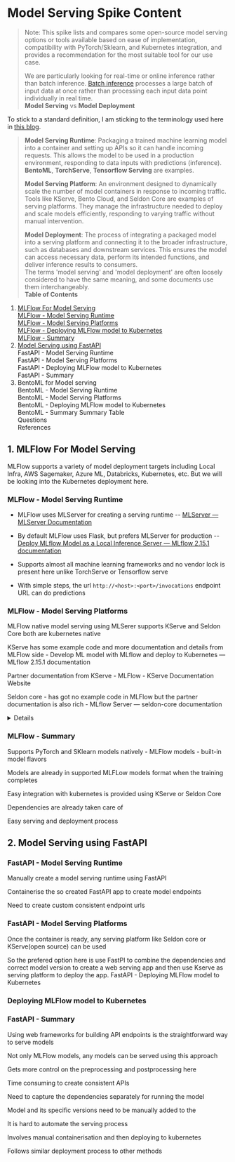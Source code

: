 <!-- ---
layout: default
--- -->

# Model Serving Spike Content

>Note:
>This spike lists and compares some open-source model serving options or tools available based on ease of implementation, compatibility with PyTorch/Sklearn, and Kubernetes integration, and provides a recommendation for the most suitable tool for our use case.
>
>We are particularly looking for real-time or online inference rather than batch inference. [Batch inference](https://learn.microsoft.com/en-us/azure/machine-learning/overview-what-is-azure-machine-learning?view=azureml-api-2) processes a large batch of input data at once rather than processing each input data point individually in real time.\
**Model Serving** vs **Model Deployment**

To stick to a standard definition, I am sticking to the terminology used here in [this blog](https://neptune.ai/blog/ml-model-serving-best-tools).

>**Model Serving Runtime**: Packaging a trained machine learning model into a container and setting up APIs so it can handle incoming requests. This allows the model to be used in a production environment, responding to data inputs with predictions (inference). **BentoML**, **TorchServe**, **Tensorflow Serving** are examples.
>
>**Model Serving Platform**: An environment designed to dynamically scale the number of model containers in response to incoming traffic. Tools like KServe, Bento Cloud, and Seldon Core are examples of serving platforms. They manage the infrastructure needed to deploy and scale models efficiently, responding to varying traffic without manual intervention.
>
>**Model Deployment**: The process of integrating a packaged model into a serving platform and connecting it to the broader infrastructure, such as databases and downstream services. This ensures the model can access necessary data, perform its intended functions, and deliver inference results to consumers.\
The terms 'model serving' and 'model deployment' are often loosely considered to have the same meaning, and some documents use them interchangeably.\
**Table of Contents**
1. [MLFlow For Model Serving](#1-mlflow-for-model-serving)\
        [MLFlow - Model Serving Runtime](#mlflow---model-serving-runtime)\
        [MLFlow - Model Serving Platforms](#mlflow---model-serving-platforms)\
        [MLFlow - Deploying MLFlow model to Kubernetes](#mlflow---deploying-mlflow-model-to-kubernetes)\
        [MLFlow - Summary](#mlflow---summary)
2. [Model Serving using FastAPI](#2-model-serving-using-fastapi)\
        FastAPI - Model Serving Runtime\
        FastAPI - Model Serving Platforms\
        FastAPI - Deploying MLFlow model to Kubernetes\
        FastAPI - Summary
3. BentoML for Model serving\
        BentoML - Model Serving Runtime\
        BentoML - Model Serving Platforms\
        BentoML - Deploying MLFlow model to Kubernetes\
        BentoML - Summary
Summary Table\
        Questions\
References

## 1. MLFlow For Model Serving
MLFlow supports a variety of model deployment targets including Local Infra, AWS Sagemaker, Azure ML, Databricks, Kubernetes, etc. But we will be looking into the Kubernetes deployment here.

### MLFlow - Model Serving Runtime
- MLFlow uses MLServer for creating a serving runtime -- [MLServer — MLServer Documentation](https://mlserver.readthedocs.io/en/latest/) 

- By default MLFlow uses Flask, but prefers MLServer for production -- [Deploy MLflow Model as a Local Inference Server — MLflow 2.15.1 documentation](https://mlflow.org/docs/latest/deployment/deploy-model-locally.html#serving-frameworks) 

- Supports almost all machine learning frameworks and no vendor lock is present here unlike TorchServe or Tensorflow serve

- With simple steps, the url `http://<host>:<port>/invocations` endpoint URL can do predictions

### MLFlow - Model Serving Platforms
MLFlow native model serving using MLSerer supports KServe and Seldon Core both are kubernetes native

KServe has some example code and more documentation and details from MLFlow side - Develop ML model with MLflow and deploy to Kubernetes — MLflow 2.15.1 documentation 

Partner documentation from KServe - MLFlow - KServe Documentation Website 

Seldon core - has got no example code in MLFlow but the partner documentation is also rich - MLflow Server — seldon-core  documentation

<!-- ### MLFlow - Deploying MLFlow model to Kubernetes -->
<details>
<h3><summary>MLFlow - Deploying MLFlow model to Kubernetes</summary></h3>
<br>
The prerequisite to deploy a model to kubernetes is packaging the model as MLFlow Model mentioned here. This is what we are already doing during the end of model training process.

An MLflow Model already packages your model and its dependencies, hence MLflow can create either a virtual environment (for local deployment) or a Docker container image containing everything needed to run your model. So we don’t need to bind the dependencies separately.

Once we have the model ready, deploying the model to Kserve can be done in two ways as mentioned here; either using a docker image or using a model uri.

Summarised steps for the docker image based approach from the above link:

Install the MLServer using

`pip install mlflow[extras]`

Install Kserve to the kubernetes cluster

GitHub - kserve/kserve: Standardized Serverless ML Inference Platform on Kubernetes 

Test the model serving locally,

`mlflow models serve -m runs:/<run_id_for_your_best_run>/model -p 1234 --enable-mlserver`

Create a model docker is as simple as 

`mlflow models build-docker -m runs:/<run_id_for_your_best_run>/model -n <your_dockerhub_user_name>/<mlflow-model-name> --enable-mlserver`

Push the model to docker registry

Write a deployment configuration yaml file

Deploy to the kubernetes cluster using kubectl

If using the model uri approach, we needs to specify the model URI in a remote storage URI format e.g. s3://xxx or gs://xxx. By default, MLflow stores the model in the local file system, so you need to configure MLflow to store the model in remote storage. Please refer to Artifact Store for setup instructions.

Since the detailed steps in the above mentioned document are self explanatory, not adding much information here.
</br>
</details>


### MLFlow - Summary
Supports PyTorch and SKlearn models natively - MLFlow models - built-in model flavors

Models are already in supported MLFLow models format when the training completes

Easy integration with kubernetes is provided using KServe or Seldon Core

Dependencies are already taken care of

Easy serving and deployment process

## 2. Model Serving using FastAPI

### FastAPI - Model Serving Runtime
Manually create a model serving runtime using FastAPI

Containerise the so created FastAPI app to create model endpoints

Need to create custom consistent endpoint urls

### FastAPI - Model Serving Platforms
Once the container is ready, any serving platform like Seldon core or KServe(open source) can be used

So the prefered option here is use FastPI to combine the dependencies and correct model version to create a web serving app and then use Kserve as serving platform to deploy the app.
FastAPI - Deploying MLFlow model to Kubernetes

### Deploying MLFlow model to Kubernetes


### FastAPI - Summary
Using web frameworks for building API endpoints is the straightforward way to serve models

Not only MLFlow models, any models can be served using this approach

Gets more control on the preprocessing and postprocessing here

Time consuming to create consistent APIs

Need to capture the dependencies separately for running the model

Model and its specific versions need to be manually added to the 

It is hard to automate the serving process

Involves manual containerisation and then deploying to kubernetes

Follows similar deployment process to other methods